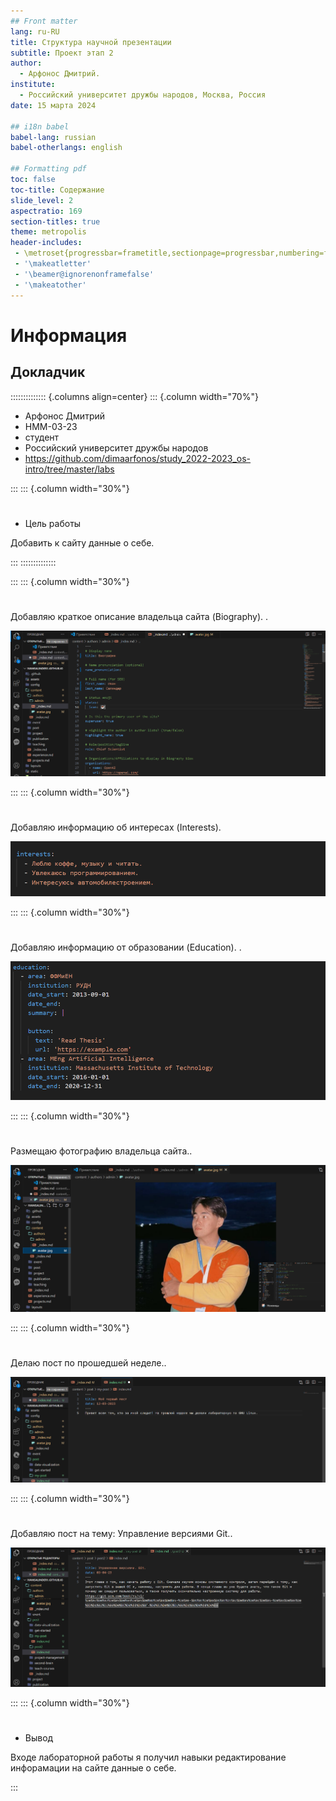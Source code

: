```yaml
---
## Front matter
lang: ru-RU
title: Структура научной презентации
subtitle: Проект этап 2
author:
  - Арфонос Дмитрий.
institute:
  - Российский университет дружбы народов, Москва, Россия
date: 15 марта 2024

## i18n babel
babel-lang: russian
babel-otherlangs: english

## Formatting pdf
toc: false
toc-title: Содержание
slide_level: 2
aspectratio: 169
section-titles: true
theme: metropolis
header-includes:
 - \metroset{progressbar=frametitle,sectionpage=progressbar,numbering=fraction}
 - '\makeatletter'
 - '\beamer@ignorenonframefalse'
 - '\makeatother'
---
```


# Информация

## Докладчик

:::::::::::::: {.columns align=center}
::: {.column width="70%"}

  * Арфонос Дмитрий
  * НММ-03-23
  * студент
  * Российский университет дружбы народов
  * <https://github.com/dimaarfonos/study_2022-2023_os-intro/tree/master/labs>

:::
::: {.column width="30%"}

# 
-  Цель работы

Добавить к сайту данные о себе.

:::
::::::::::::::

:::
::: {.column width="30%"}

#
Добавляю краткое описание владельца сайта (Biography). .

![биография](image/1.png)

:::
::: {.column width="30%"}

#
Добавляю информацию об интересах (Interests).

![интересы](image/3.png)

:::
::: {.column width="30%"}

#
Добавляю информацию от образовании (Education).
.

![образование](image/8.png)

:::
::: {.column width="30%"}

#
Размещаю фотографию владельца сайта..

![Определения каталога](image/2.png)

:::
::: {.column width="30%"}

#
Делаю пост по прошедшей неделе..

![пост 1](image/6.png)

:::
::: {.column width="30%"}

#
Добавляю пост на тему:
Управление версиями Git..

![Пост 2](image/7.png)

:::
::: {.column width="30%"}

# 
- Вывод

 Входе лабораторной работы я получил навыки редактирование инфорамации на сайте данные о себе.

:::